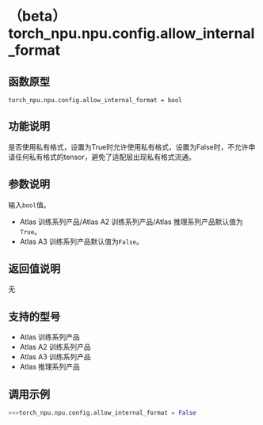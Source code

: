 # （beta）torch_npu.npu.config.allow_internal_format

## 函数原型

```
torch_npu.npu.config.allow_internal_format = bool
```

## 功能说明

是否使用私有格式，设置为True时允许使用私有格式，设置为False时，不允许申请任何私有格式的tensor，避免了适配层出现私有格式流通。

## 参数说明

输入`bool`值。
- <term>Atlas 训练系列产品</term>/<term>Atlas A2 训练系列产品</term>/<term>Atlas 推理系列产品</term>默认值为`True`。
- <term>Atlas A3 训练系列产品</term>默认值为`False`。

## 返回值说明
无

## 支持的型号

- <term>Atlas 训练系列产品</term>
- <term>Atlas A2 训练系列产品</term>
- <term>Atlas A3 训练系列产品</term>
- <term>Atlas 推理系列产品</term>

## 调用示例

```python
>>>torch_npu.npu.config.allow_internal_format = False
```

